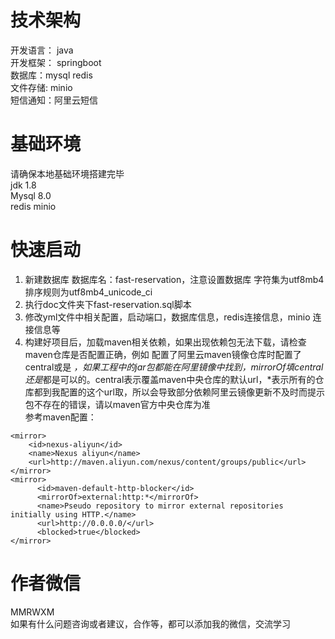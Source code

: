 # 技术架构

开发语言： java<br>
开发框架： springboot <br>
数据库：mysql redis <br>
文件存储: minio <br>
短信通知：阿里云短信 <br>

# 基础环境

请确保本地基础环境搭建完毕 <br>
jdk 1.8<br>
Mysql 8.0<br>
redis minio

# 快速启动

1. 新建数据库 数据库名：fast-reservation，注意设置数据库 字符集为utf8mb4 排序规则为utf8mb4_unicode_ci<br>
2. 执行doc文件夹下fast-reservation.sql脚本<br>
3. 修改yml文件中相关配置，启动端口，数据库信息，redis连接信息，minio 连接信息等<br>
4. 构建好项目后，加载maven相关依赖，如果出现依赖包无法下载，请检查maven仓库是否配置正确，例如 配置了阿里云maven镜像仓库时配置了<mirrorOf>central</mirrorOf>或是<mirrorOf>*</mirrorOf> ，如果工程中的jar包都能在阿里镜像中找到，mirrorOf填central还是*都是可以的。central表示覆盖maven中央仓库的默认url，*表示所有的仓库都到我配置的这个url取，所以会导致部分依赖阿里云镜像更新不及时而提示包不存在的错误，请以maven官方中央仓库为准<br>
   参考maven配置：
```
<mirror>
    <id>nexus-aliyun</id>
    <name>Nexus aliyun</name>
    <url>http://maven.aliyun.com/nexus/content/groups/public</url>
</mirror> 
<mirror>
      <id>maven-default-http-blocker</id>
      <mirrorOf>external:http:*</mirrorOf>
      <name>Pseudo repository to mirror external repositories initially using HTTP.</name>
      <url>http://0.0.0.0/</url>
      <blocked>true</blocked>
</mirror>
```

# 作者微信

MMRWXM <br>
如果有什么问题咨询或者建议，合作等，都可以添加我的微信，交流学习
